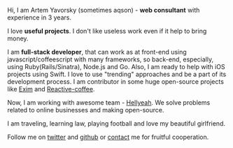 Hi, I am Artem Yavorsky (sometimes aqson) - **web consultant** with experience in 3 years.

I love **useful projects**. I don't like useless work even if it help to bring money.

I am **full-stack developer**, that can work as at front-end using javascript/coffeescript with many frameworks, so back-end, especially, using Ruby(Rails/Sinatra), Node.js and Go. Also, I am ready to help with iOS projects using Swift. I love to use "trending" approaches and be a part of its development process. I am contributor in some huge open-source projects like [Exim](https://github.com/hellyeahllc/exim) and [Reactive-coffee](http://yang.github.io/reactive-coffee).

Now, I am working with awesome team - [Hellyeah](http://hellyeah.is). We solve problems related to online businesses and making open-source.

I am traveling, learning law, playing football and love my beautiful girlfriend.

Follow me on [twitter](https://twitter.com/aqson) and [github](https://github.com/yavorsky) or  [contact](contact) me for fruitful cooperation.
